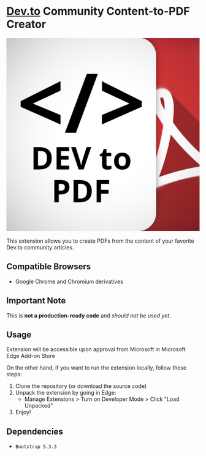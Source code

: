 # [Dev.to](https://dev.to) Community Content-to-PDF Creator
![Logo](images/logo.png)

This extension allows you to create PDFs from the content of your favorite Dev.to community articles.

## Compatible Browsers

- Google Chrome and Chromium derivatives

## Important Note

This is **not a production-ready code** and _should not be used yet_.

## Usage

Extension will be accessible upon approval from Microsoft in Microsoft Edge Add-on Store

On the other hand, if you want to run the extension locally, follow these steps:

1. Clone the repository (or download the source code)
2. Unpack the extension by going in Edge:
   - Manage Extensions > Turn on Developer Mode > Click "Load Unpacked"
3. Enjoy!

## Dependencies

- `Bootstrap 5.3.3`

